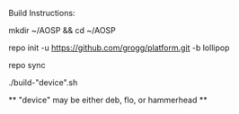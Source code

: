 Build Instructions:

mkdir ~/AOSP && cd ~/AOSP

repo init -u https://github.com/grogg/platform.git -b lollipop

repo sync

./build-"device".sh

** "device" may be either deb, flo, or hammerhead **
